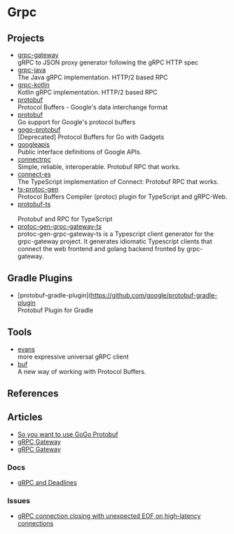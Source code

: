 # Grpc

## Projects

- [grpc-gateway](https://github.com/grpc-ecosystem/grpc-gateway)
  <br/>gRPC to JSON proxy generator following the gRPC HTTP spec
- [grpc-java](https://github.com/grpc/grpc-java)
  <br/>The Java gRPC implementation. HTTP/2 based RPC
- [grpc-kotlin](https://github.com/grpc/grpc-kotlin)
  <br/>Kotlin gRPC implementation. HTTP/2 based RPC
- [protobuf](https://github.com/protocolbuffers/protobuf)
  <br/>Protocol Buffers - Google's data interchange format
- [protobuf](https://github.com/golang/protobuf)
  <br/>Go support for Google's protocol buffers
- [gogo-protobuf](https://github.com/gogo/protobuf)
  <br/>[Deprecated] Protocol Buffers for Go with Gadgets
- [googleapis](https://github.com/googleapis/googleapis)
  <br/>Public interface definitions of Google APIs.
- [connectrpc](https://github.com/connectrpc)
  <br/>Simple, reliable, interoperable. Protobuf RPC that works.
- [connect-es](https://github.com/connectrpc/connect-es)
  <br/>The TypeScript implementation of Connect: Protobuf RPC that works.
- [ts-protoc-gen](https://github.com/improbable-eng/ts-protoc-gen)
  <br/>Protocol Buffers Compiler (protoc) plugin for TypeScript and gRPC-Web.
- [protobuf-ts](https://github.com/timostamm/protobuf-ts)\
  <br/>Protobuf and RPC for TypeScript
- [protoc-gen-grpc-gateway-ts](https://github.com/grpc-ecosystem/protoc-gen-grpc-gateway-ts)
  <br/>protoc-gen-grpc-gateway-ts is a Typescript client generator for the grpc-gateway project. It generates idiomatic
  Typescript clients that connect the web frontend and golang backend fronted by grpc-gateway.

## Gradle Plugins

- [protobuf-gradle-plugin](https://github.com/google/protobuf-gradle-plugin
  <br/>Protobuf Plugin for Gradle

## Tools

- [evans](https://github.com/ktr0731/evans)
  <br/>more expressive universal gRPC client
- [buf](https://github.com/bufbuild/buf)
  <br/>A new way of working with Protocol Buffers.

## References

## Articles

- [So you want to use GoGo Protobuf](https://jbrandhorst.com/post/gogoproto/)
- [gRPC Gateway](https://earthly.dev/blog/golang-grpc-gateway/)
- [gRPC Gateway](https://hackmd.io/@prysmaticlabs/eventstream-api)

### Docs

- [gRPC and Deadlines](https://grpc.io/blog/deadlines/)

### Issues

- [gRPC connection closing with unexpected EOF on high-latency connections](https://github.com/grpc/grpc-go/issues/5358)

